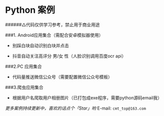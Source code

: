 ﻿# Python 案例
######△代码仅供学习参考，禁止用于商业用途

###1. Android应用集合（需配合安卓模拟器使用）
- 别踩白块自动识别白块并点击

- 抖音自动关注高评分 男/女 性（人脸识别调用百度ocr api）

###2.PC 应用集合

- 代码量推送微信公众号（需要配置微信公众号模板）

###3.爬虫应用集合

- 根据用户名爬取用户相册图片（已打包成exe程序，需要python源码email我）





 _更多案例持续更新中，喜欢的话点个「Star」哟_
E-mail: `cmt_top@163.com`
